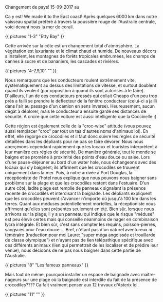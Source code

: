Changement de pays!
15-09-2017
au


Ca y est! We made it to the East coast! Après quelques 6000 km dans notre vaisseau spatial préféré à travers la poussière rouge de l'Australie centrale, voici devant nous la mer de corail.


{{ pictures "1-3" "Etty Bay" }}

Cette arrivée sur la côte est un changement total d'atmosphère. La végétation est luxuriante et le climat chaud et humide. De nouveaux décors s'installent, les montagnes de forêts tropicales embrumées, les champs de cannes à sucre et de bananiers, les cascades et rivières.

{{ pictures "4-7,9,10" "" }}

Nous remarquons que les conducteurs roulent extrêmement vite, systématiquement au dessus des limitations de vitesse, et surtout doublent quand ils veulent (par opposition à quand ils sont autorisés à le faire). D'ailleurs, l'un de ces conducteurs pressés qui collait Cheapo d'un peu trop près a failli se prendre le deflecteur de la fenêtre conducteur (celui-ci a jailli dans l'air au passage d'un camion en sens inverse). Heureusement, aucun dégât à déplorer, mais le conducteur a ensuite gardé ses distances de sécurité. A croire que cette voiture est aussi intelligente que la Coccinelle :)

Cette région est également celle de la "croc-wise" attitude (vous pouvez aussi remplacer "croc" par tout un tas d'autres noms d'animaux lol). En effet, elle regorge de crocodiles et il faut donc suivre les règles de sécurité détaillées dans les dépliants pour ne pas se faire dévorer. Nous nous aperçevons cependant rapidement que les locaux et touristes interprètent à leur manière ces règles de sécurité. De manière générale, tout le monde se baigne et se promène à proximité des points d'eau douce ou salée. Lors d'une pause-déjeuner au bord d'un water hole, nous échangeons avec des locaux qui s'y baignent; ils affirment que les crocodiles se trouvent uniquement dans la mer. Puis, à notre arrivée à Port Douglas, la réceptioniste de l'hotel nous explique que nous pouvons nous baigner sans problème sur la plage et que les crocodiles restent dans l'estuaire. D'un autre côté, ladite plage est remplie de panneaux signalant la présence récente de crocodiles et interdisant la baignade. Les dépliants expliquent que les crocodiles peuvent s'avancer n'importe où jusqu'à 100 km dans les terres. Quant aux méduses potentiellement mortelles, la réceptioniste nous affirment qu'elles sont présentes seulement en été. Bien sûr, lorsque nous arrivons sur la plage, il y a un panneau qui indique que le risque "méduse" est peu élevé certes mais qui conseille néanmoins de nager en combinaison lycra intégrale. Et bien sûr, c'est sans compter les requins, poisson-pierres, sangsues pour l'eau douce.... Bref, n'étant pas d'un naturel aventureux ni téméraire (traduction pour moi Laure: "super méga angoissée et trouillarde de classe olympique") et n'ayant pas de lien télépathique spécifique avec ces différents animaux (lien qui permettrait de les localiser et de prédire leur venue), nous décidons de ne pas nous baigner dans cette partie de l'Australie.


{{ pictures "8" "Les fameux panneaux" }}

Mais tout de même, pourquoi installer un espace de baignade avec maitre-nageurs sur une plage où la baignade est interdite du fait de la présence de crocodiles???? Ca fait vraiment penser aux 12 travaux d'Asterix lol.

{{ pictures "11" "" }}







